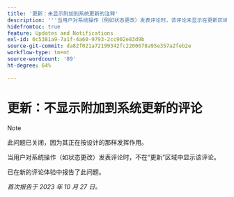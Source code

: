 ```yaml
---
title: '更新：未显示附加到系统更新的注释'
description: '''当用户对系统操作（例如状态更改）发表评论时，该评论未显示在更新区域。 “'
hidefromtoc: true
feature: Updates and Notifications
exl-id: 0c5381a9-7a1f-4a60-9793-2cc902e83d9b
source-git-commit: da82f021a72199342fc2200678a95e357a2feb2e
workflow-type: tm+mt
source-wordcount: '89'
ht-degree: 64%

---
```


# 更新：不显示附加到系统更新的评论

<!--
>[!NOTE]
>
>This issue has been closed because it is working as designed.
-->

>[!NOTE]
>
>此问题已关闭，因为其正在按设计的那样发挥作用。

当用户对系统操作（如状态更改）发表评论时，不在“更新”区域中显示该评论。

已在新的评论体验中报告了此问题。

_首次报告于 2023 年 10 月 27 日。_